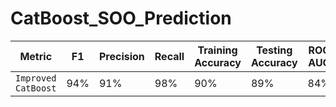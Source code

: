 # CatBoost_SOO_Prediction


|       Metric      | F1 | Precision | Recall | Training Accuracy | Testing Accuracy | ROC AUC |
|-------------------|----|-----------|--------|-------------------|------------------|---------|
|`Improved CatBoost`|94% |    91%   |   98%  |        90%        |        89%       |    84%  |

